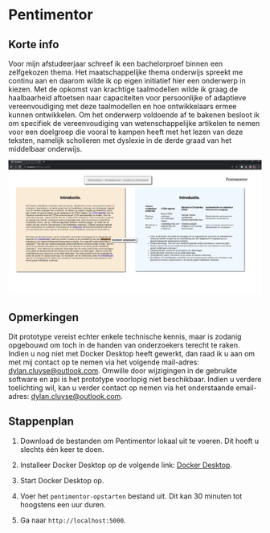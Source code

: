 # Pentimentor

## Korte info

Voor mijn afstudeerjaar schreef ik een bachelorproef binnen een zelfgekozen thema. Het maatschappelijke thema onderwijs spreekt me continu aan en daarom wilde ik op eigen initiatief hier een onderwerp in kiezen. Met de opkomst van krachtige taalmodellen wilde ik graag de haalbaarheid aftoetsen naar capaciteiten voor persoonlijke of adaptieve vereenvoudiging met deze taalmodellen en hoe ontwikkelaars ermee kunnen ontwikkelen. Om het onderwerp voldoende af te bakenen besloot ik om specifiek de vereenvoudiging van wetenschappelijke artikelen te nemen voor een doelgroep die vooral te kampen heeft met het lezen van deze teksten, namelijk scholieren met dyslexie in de derde graad van het middelbaar onderwijs.

![Alt-text](markdown-images/voorbeeld-1.png)

## Opmerkingen

Dit prototype vereist echter enkele technische kennis, maar is zodanig opgebouwd om toch in de handen van onderzoekers terecht te raken. Indien u nog niet met Docker Desktop heeft gewerkt, dan raad ik u aan om met mij contact op te nemen via het volgende mail-adres: [dylan.cluyse@outlook.com](mailto:dylan.cluyse@outlook.com). Omwille door wijzigingen in de gebruikte software en api is het prototype voorlopig niet beschikbaar. Indien u verdere toelichting wil, kan u verder contact op nemen via het onderstaande email-adres: [dylan.cluyse@outlook.com](mailto:dylan.cluyse@outlook.com). 

## Stappenplan

1. Download de bestanden om Pentimentor lokaal uit te voeren. Dit hoeft u slechts één keer te doen. 

2. Installeer Docker Desktop op de volgende link: [Docker Desktop](https://www.docker.com/products/docker-desktop/).

3. Start Docker Desktop op.

4. Voer het `pentimentor-opstarten` bestand uit. Dit kan 30 minuten tot hoogstens een uur duren.

5. Ga naar `http://localhost:5000`.